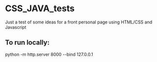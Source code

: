 # CSS_JAVA_tests

Just a test of some ideas for a front personal page using HTML/CSS and Javascript

## To run locally: 

python -m http.server 8000 --bind 127.0.0.1 